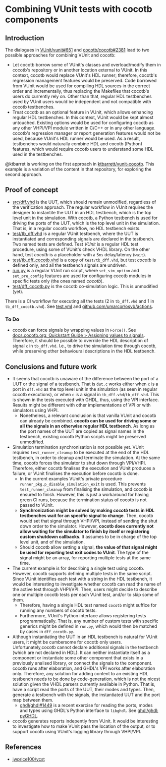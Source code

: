 # Combining VUnit tests with cocotb components

## Introduction

The dialogues in [VUnit/vunit#651](https://github.com/VUnit/vunit/issues/651) and [cocotb/cocotb#2381](https://github.com/cocotb/cocotb/issues/2381) lead to two possible approaches for combining VUnit and cocotb:

- Let cocotb borrow some of VUnit's classes and overload/modify them in cocotb's repository or in another location external to VUnit. In this context, cocotb would replace VUnit's HDL runner; therefore, cocotb's regression management features would be preserved. Code borrowed from VUnit would be used for compiling HDL sources in the correct order and incrementally, thus replacing the Makefiles that cocotb's users do currently rely on. Other than that, regular HDL testbenches used by VUnit users would be independent and not compatible with cocotb testbenches.
- Treat cocotb as an optional feature in VUnit, which allows enhancing regular HDL testbenches. In this context, VUnit would be kept almost untouched. Existing options would be used for configuring cocotb as any other VHPI/VPI module written in C/C++ or in any other language. cocotb's regression manager or report generation features would not be used, because VUnit's HDL runner would be used. As a result, testbenches would naturally combine HDL and cocotb (Python) features, which would require cocotb users to understand some HDL used in the testbenches.

@ktbarret is working on the first approach in [ktbarrett/vunit-cocotb](https://github.com/ktbarrett/vunit-cocotb). This example is a variation of the content in that repository, for exploring the second approach.

## Proof of concept

- [src/dff.vhd](src/dff.vhd) is the UUT, which should remain unmodified, regardless of the verification approach. The regular workflow in VUnit requires the designer to instantite the UUT in an HDL testbench, which is the top level unit in the simulation. With cocotb, a Python testbench is used for driving the ports of the UUT, which is the top level unit in the simulation. That is, in a regular cocotb workflow, no HDL testbench exists.
- [test/tb_dff.vhd](test/tb_dff.vhd) is a regular VUnit testbench, where the UUT is instantiated and corresponding signals are declared in the testbench. Two named tests are defined. Test *VUnit* is a regular HDL test procedure, using some of VUnit's check VHDL library. On the other hand, test *cocotb* is a placeholder with a `5ms` delay/latency (`wait`).
- [test/tb_dff_cocotb.vhd](test/tb_dff_cocotb.vhd) is a copy of `test/tb_dff.vhd`, but test *cocotb* is defined only, and all the testbench signals are undriven.
- [run.py](run.py) is a regular VUnit run script, where `set_sim_option` and `set_pre_config` features are used for configuring cocotb modules in specific tests only (the ones named *cocotb*).
- [test/dff_cocotb.py](test/dff_cocotb.py) is the cocotb co-simulation logic. This is unmodified (yet).

There is a CI workflow for executing all the tests (2 in `tb_dff.vhd` and 1 in `tb_dff_cocotb.vhd`). See [test.yml](../.github/workflows/test.yml) and [github.com/umarcor/osvb/actions](https://github.com/umarcor/osvb/actions).

### To Do

- cocotb can force signals by wrapping values in `Force()`. See [docs.cocotb.org: Quickstart Guide > Assigning values to signals](https://docs.cocotb.org/en/stable/quickstart.html#assigning-values-to-signals). Therefore, it should be possible to override the HDL description of signal `c` in `tb_dff.vhd`. I.e., to drive the simulation time through cocotb, while preserving other behavioural descriptions in the HDL testbench.

## Conclusions and future work

- It seems that cocotb is unaware of the difference between the port of a UUT or the signal of a testbench. That is `dut.c` works either when `c` is a port in `dff.vhd` as the top level unit in the simulation (as seen in regular cocotb executions), or when `c` is a signal in `tb_dff.vhd`/`tb_dff.vhd`. This is shown in the tests executed with GHDL, thus, using the VPI interface. Results might be different with other implementations of VPI or with simulators using VHPI.
  - Nonetheless, a relevant conclusion is that vanilla VUnit and cocotb can already be combined. **cocotb can be used for driving some or all the signals in an otherwise regular HDL testbench**. As long as the port names of the UUT are copied as signal names in the testbench, existing cocotb Python scripts might be preserved unmodified.
- Simulation termination synchronisation is not possible yet. VUnit requires `test_runner_cleanup` to be executed at the end of the HDL testbench, in order to cleanup and terminate the simulation. At the same time, cocotb forces the simulator to shut down through VPI/VHPI. Therefore, either cocotb finalises the execution and VUnit produces a failure, or VUnit finalises the execution before cocotb is done.
  - In the current examples VUnit's private procedure `runner_pkg.p_disable_simulation_exit` is used. This prevents `test_runner_cleanup` from finalising the simulation, and cocotb is ensured to finish. However, this is just a workaround for having green CI runs, because the termination status of cocotb is not passed to VUnit.
  - **Synchronization might be solved by making *cocotb* tests in HDL testbenches wait for an specific signal to change**. Then, cocotb would set that signal through VHPI/VPI, instead of sending the shut down order to the simulator. However, **cocotb does currently not allow waiting for the simulator to finish by itself or registering custom shutdown callbacks**. It assumes to be in charge of the top level unit, and of the simulation.
  - Should cocotb allow setting a signal, **the value of that signal might be used for reporting test exit codes to VUnit**. The type of the signal might be an array, for reporting multiple tests at the same time.
- The current example is for describing a single test using cocotb. However, cocotb supports defining multiple tests in the same script. Since VUnit identifies each test with a string in the HDL testbench, it would be interesting to investigate whether cocotb can read the name of the active test through VHPI/VPI. Then, users might decide to describe one or multiple cocotb tests per each VUnit test, and/or to skip some of them.
  - Therefore, having a single HDL test named `cocotb` might suffice for running any numbers of cocotb tests.
  - Furthermore, VUnit's Python interface allows registering tests programmatically. That is, any number of custom tests with specific generics might be defined in `run.py`, which would then be matched by cases in `dff_cocotb.py`.
- Although instantiating the UUT in an HDL testbench is natural for VUnit users, it might be cumbersome for cocotb only users. Unfortunately,cocotb cannot declare additional signals in the testbench (which are not declared in HDL). It can neither instantiate itself as a component or instantiate some other component that exists in a previously analised library, or connect the signals to the component. cocotb runs after elaboration, and GHDL's VPI works after elaboration only. Therefore, any solution for adding content to an existing HDL testbench needs to be done by code-generation, which is not the nicest solution given the VHDL parsers currently available in Python. That is, have a script read the ports of the UUT, their modes and types. Then, generate a testbench with the signals, the instantiated UUT and the port map between them.
  - [ghdl/ghdl#1449](https://github.com/ghdl/ghdl/pull/1449) is a recent exercise for reading the ports, modes and types using GHDL's Python interface to `libghdl`. See [ghdl/ghdl: pyGHDL](https://github.com/ghdl/ghdl/blob/master/pyGHDL).
- cocotb generates reports indepently from VUnit. It would be interesting to investigate how to make VUnit pass the location of the output, or to support cocotb using VUnit's logging library through VHPI/VPI.

## References

- [jwprice100/vcst](https://github.com/jwprice100/vcst)
